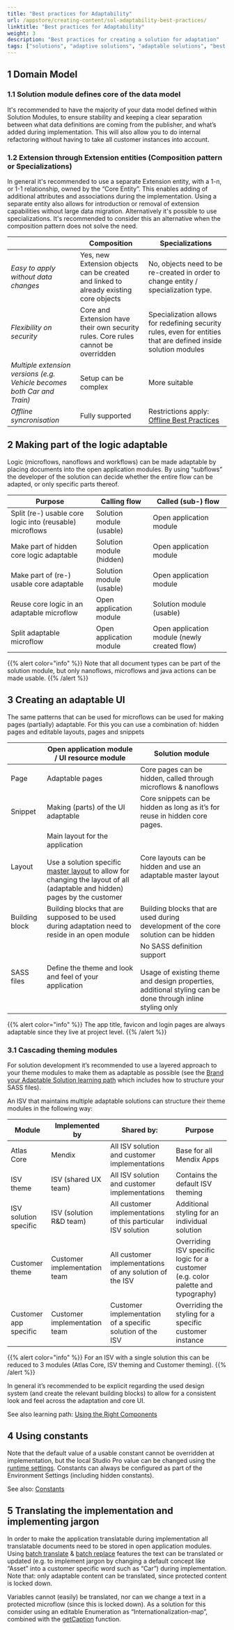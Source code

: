 ```yaml
---
title: "Best practices for Adaptability"
url: /appstore/creating-content/sol-adaptability-best-practices/
linktitle: "Best practices for Adaptability"
weight: 3
description: "Best practices for creating a solution for adaptation"
tags: ["solutions", "adaptive solutions", "adaptable solutions", "best practices", "adaptability"]
---
```


## 1 Domain Model

### 1.1 Solution module defines core of the data model

It's recommended to have the majority of your data model defined within Solution Modules, to ensure stability and keeping a clear separation between what data definitions are coming from the publisher, and what’s added during implementation. This will also allow you to do internal refactoring without having to take all customer instances into account.

### 1.2 Extension through Extension entities (Composition pattern or Specializations)

In general it's recommended to use a separate Extension entity, with a 1-n, or 1-1 relationship, owned by the “Core Entity”. This enables adding of additional attributes and associations during the implementation. Using a separate entity also allows for introduction or removal of extension capabilities without large data migration. Alternatively it's possible to use specializations. It's recommended to consider this an alternative when the composition pattern does not solve the need.

|                                                                         | Composition                                                                           | Specializations                                                                                                                             |
| ----------------------------------------------------------------------- | ------------------------------------------------------------------------------------- | ------------------------------------------------------------------------------------------------------------------------------------------- |
| _Easy to apply without data changes_                                    | Yes, new Extension objects can be created and linked to already existing core objects | No, objects need to be re-created in order to change entity / specialization type.                                                          |
| _Flexibility on security_                                               | Core and Extension have their own security rules. Core rules cannot be overridden     | Specialization allows for redefining security rules, even for entities that are defined inside solution modules                             |
| _Multiple extension versions (e.g. Vehicle becomes both Car and Train)_ | Setup can be complex                                                                  | More suitable                                                                                                                               |
| _Offline syncronisation_                                                | Fully supported                                                                       | Restrictions apply: [Offline Best Practices](/refguide/mobile/building-efficient-mobile-apps/offlinefirst-data/best-practices/#inheritance) |

## 2 Making part of the logic adaptable

Logic (microflows, nanoflows and workflows) can be made adaptable by placing documents into the open application modules. By using “subflows” the developer of the solution can decide whether the entire flow can be adapted, or only specific parts thereof.

| Purpose                                                  | Calling flow             | Called (sub-) flow                           |
| -------------------------------------------------------- | ------------------------ | -------------------------------------------- |
| Split (re-) usable core logic into (reusable) microflows | Solution module (usable) | Open application module                      |
| Make part of hidden core logic adaptable                 | Solution module (hidden) | Open application module                      |
| Make part of (re-) usable core adaptable                 | Solution module (usable) | Open application module                      |
| Reuse core logic in an adaptable microflow               | Open application module  | Solution module (usable)                     |
| Split adaptable microflow                                | Open application module  | Open application module (newly created flow) |

{{% alert color="info" %}}
Note that all document types can be part of the solution module, but only nanoflows, microflows and java actions can be made usable.
{{% /alert %}}

## 3 Creating an adaptable UI

The same patterns that can be used for microflows can be used for making pages (partially) adaptable. For this you can use a combination of: hidden pages and editable layouts, pages and snippets

|                | Open application module / UI resource module                                                                                                                                                                  | Solution module                                                                                                                                 |
| -------------- | ------------------------------------------------------------------------------------------------------------------------------------------------------------------------------------------------------------- | ----------------------------------------------------------------------------------------------------------------------------------------------- |
| Page           | Adaptable pages                                                                                                                                                                                               | Core pages can be hidden, called through microflows & nanoflows                                                                                 |
| Snippet        | Making (parts) of the UI adaptable                                                                                                                                                                            | Core snippets can be hidden as long as it’s for reuse in hidden core pages.                                                                     |
| Layout         | Main layout for the application <br /><br />Use a solution specific [master layout](/refguide/layout/#232-master-layout) to allow for changing the layout of all (adaptable and hidden) pages by the customer | Core layouts can be hidden and use an adaptable master layout                                                                                   |
| Building block | Building blocks that are supposed to be used during adaptation need to reside in an open module                                                                                                               | Building blocks that are used during development of the core solution can be hidden                                                             |
| SASS files     | Define the theme and look and feel of your application                                                                                                                                                        | No SASS definition support<br /><br />Usage of existing theme and design properties, additional styling can be done through inline styling only |

{{% alert color="info" %}}
The app title, favicon and login pages are always adaptable since they live at project level.
{{% /alert %}}

### 3.1 Cascading theming modules

For solution development it’s recommended to use a layered approach to your theme modules to make them as adaptable as possible (see the [Brand your Adaptable Solution learning path](https://academy.mendix.com/link/paths/130/Brand-your-Adaptive-Solution) which includes how to structure your SASS files).

An ISV that maintains multiple adaptable solutions can structure their theme modules in the following way:

| Module                | Implemented by               | Shared by:                                                   | Purpose                                                                          |
| --------------------- | ---------------------------- | ------------------------------------------------------------ | -------------------------------------------------------------------------------- |
| Atlas Core            | Mendix                       | All ISV solution and customer implementations                | Base for all Mendix Apps                                                         |
| ISV theme             | ISV (shared UX team)         | All ISV solution and customer implementations                | Contains the default ISV theming                                                 |
| ISV solution specific | ISV (solution R&D team)      | All customer implementations of this particular ISV solution | Additional styling for an individual solution                                    |
| Customer theme        | Customer implementation team | All customer implementations of any solution of the ISV      | Overriding ISV specific logic for a customer (e.g. color palette and typography) |
| Customer app specific | Customer implementation team | Customer implementation of a specific solution of the ISV    | Overriding the styling for a specific customer instance                          |

{{% alert color="info" %}}
For an ISV with a single solution this can be reduced to 3 modules (Atlas Core, ISV theming and Customer theming).
{{% /alert %}}

In general it’s recommended to be explicit regarding the used design system (and create the relevant building blocks) to allow for a consistent look and feel across the adaptation and core UI.

See also learning path: [Using the Right Components](https://academy.mendix.com/link/modules/510/lectures/4050/2.1-Using-the-Right-Components)

## 4 Using constants

Note that the default value of a usable constant cannot be overridden at implementation, but the local Studio Pro value can be changed using the [runtime settings](/developerportal/deploy/environments-details/#constants). Constants can always be configured as part of the Environment Settings (including hidden constants).

See also: [Constants](/refguide/constants/#41-default-value)

## 5 Translating the implementation and implementing jargon

In order to make the application translatable during implementation all translatable documents need to be stored in open application modules. Using [batch translate](/refguide/batch-translate/) & [batch replace](/refguide/batch-replace/) features the text can be translated or updated (e.g. to implement jargon by changing a default concept like “Asset” into a customer specific word such as “Car”) during implementation. Note that: only adaptable content can be translated, since protected content is locked down.

Variables cannot (easily) be translated, nor can we change a text in a protected microflow (since this is locked down). As a solution for this consider using an editable Enumeration as “Internationalization-map”, combined with the [getCaption](/refguide/enumerations-in-expressions/#2-getcaption) function. 